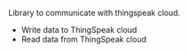 Library to communicate with thingspeak cloud.

- Write data to ThingSpeak cloud
- Read data from ThingSpeak cloud
